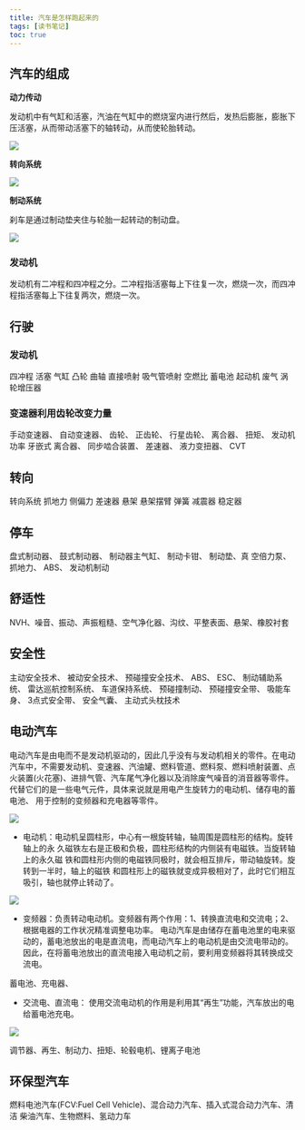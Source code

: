 ```yaml
---
title: 汽车是怎样跑起来的
tags: [读书笔记]
toc: true
---
```




## 汽车的组成



**动力传动**

发动机中有气缸和活塞，汽油在气缸中的燃烧室内进行然后，发热后膨胀，膨胀下压活塞，从而带动活塞下的轴转动，从而使轮胎转动。

![](./car_1.png)

**转向系统**

![](./car_2.png)

**制动系统**

刹车是通过制动垫夹住与轮胎一起转动的制动盘。

![](./car_3.png)


### 发动机

发动机有二冲程和四冲程之分。二冲程指活塞每上下往复一次，燃烧一次，而四冲程指活塞每上下往复两次，燃烧一次。



## 行驶


### 发动机

四冲程
活塞
气缸
凸轮
曲轴
直接喷射
吸气管喷射
空燃比
蓄电池
起动机
废气
涡轮增压器

### 变速器利用齿轮改变力量


手动变速器、
自动变速器、
齿轮、
正齿轮、
行星齿轮、
离合器、
扭矩、
发动机功率
牙嵌式 
离合器、
同步啮合装置、
差速器、
液力变扭器、
CVT


## 转向

转向系统
抓地力
侧偏力
差速器
悬架
悬架摆臂
弹簧
减震器
稳定器

## 停车

盘式制动器、
鼓式制动器、
制动器主气缸、
制动卡钳、
制动垫、真
空倍力泵、
抓地力、 
ABS、
发动机制动


## 舒适性

NVH、噪音、振动、声振粗糙、空气净化器、沟纹、平整表面、悬架、橡胶衬套


## 安全性

主动安全技术、
被动安全技术、
预碰撞安全技术、
ABS、
ESC、
制动辅助系统、
雷达巡航控制系统、
车道保持系统、
预碰撞制动、
预碰撞安全带、
吸能车身、
3点式安全带、
安全气囊、
主动式头枕技术


## 电动汽车


电动汽车是由电而不是发动机驱动的，因此几乎没有与发动机相关的零件。在电动汽车中，不需要发动机、变速器、汽油罐、燃料管道、燃料泵、燃料喷射装置、点火装置(火花塞)、进排气管、汽车尾气净化器以及消除废气噪音的消音器等零件。
代替它们的是一些电气元件，具体来说就是用电产生旋转力的电动机、储存电的蓄电池、 用于控制的变频器和充电器等零件。

![](./car_4.png)

- 电动机：电动机呈圆柱形，中心有一根旋转轴，轴周围是圆柱形的结构。旋转轴上的永 久磁铁左右是正极和负极，圆柱形结构的内侧装有电磁铁。当旋转轴上的永久磁 铁和圆柱形内侧的电磁铁同极时，就会相互排斥，带动轴旋转。旋转到一半时，轴上的磁铁 和圆柱形上的磁铁就变成异极相对了，此时它们相互吸引，轴也就停止转动了。

![](./car_5.png)

- 变频器：负责转动电动机。变频器有两个作用：1、转换直流电和交流电；2、根据电器的工作状况精准调整电功率。
    电动汽车是由储存在蓄电池里的电来驱动的，蓄电池放出的电是直流电，而电动汽车上的电动机是由交流电带动的。因此，在将蓄电池放出的直流电接入电动机之前，要利用变频器将其转换成交流电。

蓄电池、充电器、

- 交流电、直流电：
    使用交流电动机的作用是利用其“再生”功能，汽车放出的电给蓄电池充电。

![](./car_6.png)

调节器、再生、制动力、扭矩、轮毂电机、锂离子电池





## 环保型汽车

燃料电池汽车(FCV:Fuel Cell Vehicle)、混合动力汽车、插入式混合动力汽车、清洁 柴油汽车、生物燃料、氢动力车